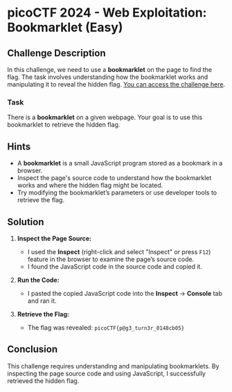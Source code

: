 # picoCTF 2024 - Web Exploitation: Bookmarklet (Easy)

## Challenge Description

In this challenge, we need to use a **bookmarklet** on the page to find the flag. The task involves understanding how the bookmarklet works and manipulating it to reveal the hidden flag.
[You can access the challenge here](https://play.picoctf.org/practice/challenge/406?category=1&difficulty=1&page=1).

### Task

There is a **bookmarklet** on a given webpage. Your goal is to use this bookmarklet to retrieve the hidden flag.

## Hints

- A **bookmarklet** is a small JavaScript program stored as a bookmark in a browser.
- Inspect the page's source code to understand how the bookmarklet works and where the hidden flag might be located.
- Try modifying the bookmarklet’s parameters or use developer tools to retrieve the flag.

## Solution 

1. **Inspect the Page Source:**
   - I used the **Inspect** (right-click and select "Inspect" or press `F12`) feature in the browser to examine the page’s source code.
   - I found the JavaScript code in the source code and copied it.
     

2. **Run the Code:**
   - I pasted the copied JavaScript code into the **Inspect** → **Console** tab and ran it.

3. **Retrieve the Flag:**
   - The flag was revealed:
     ```picoCTF{p@g3_turn3r_0148cb05}```

## Conclusion

This challenge requires understanding and manipulating bookmarklets. By inspecting the page source code and using JavaScript, I successfully retrieved the hidden flag.
